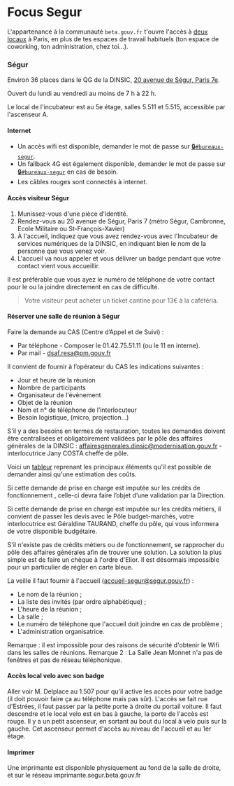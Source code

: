 # Focus Segur

L'appartenance à la communauté `beta.gouv.fr` t'ouvre l'accès à [deux locaux](https://umap.openstreetmap.fr/fr/map/incubateur_70718) à Paris, en plus de tes espaces de travail habituels \(ton espace de coworking, ton administration, chez toi…\).

### Ségur

Environ 36 places dans le QG de la DINSIC, [20 avenue de Ségur, Paris 7e](http://www.openstreetmap.org/search?query=20%20avenue%20de%20s%C3%A9gur#map=19/48.85050/2.30844).

Ouvert du lundi au vendredi au moins de 7 h à 22 h.

Le local de l'incubateur est au 5e étage, salles 5.511 et 5.515, accessible par l'ascenseur A.

#### Internet

* Un accès wifi est disponible, demander le mot de passe sur [🔒`#bureaux-segur`](https://startups-detat.slack.com/messages/bureaux-segur/).
* Un fallback 4G est également disponible, demander le mot de passe sur [🔒`#bureaux-segur`](https://startups-detat.slack.com/messages/bureaux-segur/) en cas de besoin.
* Les câbles rouges sont connectés à internet.

#### Accès visiteur Ségur

1. Munissez-vous d'une pièce d'identité.
2. Rendez-vous au 20 avenue de Ségur, Paris 7 \(métro Ségur, Cambronne, Ecole Militaire ou St-François-Xavier\)
3. À l'accueil, indiquez que vous avez rendez-vous avec l'Incubateur de services numériques de la DINSIC, en indiquant bien le nom de la personne que vous venez voir.
4. L'accueil va nous appeler et vous délivrer un badge pendant que votre contact vient vous accueillir.

Il est préférable que vous ayez le numéro de téléphone de votre contact pour le ou la joindre directement en cas de difficulté.

> Votre visiteur peut acheter un ticket cantine pour 13€ à la cafétéria.

#### Réserver une salle de réunion à Ségur

Faire la demande au CAS \(Centre d’Appel et de Suivi\) :

* Par téléphone - Composer le 01.42.75.51.11 \(ou le 11 en interne\).
* Par mail - dsaf.resa@pm.gouv.fr

Il convient de fournir à l’opérateur du CAS les indications suivantes :

* Jour et heure de la réunion
* Nombre de participants
* Organisateur de l'événement
* Objet de la réunion
* Nom et n° de téléphone de l’interlocuteur
* Besoin logistique, \(micro, projection...\)

S'il y a des besoins en termes de restauration, toutes les demandes doivent être centralisées et obligatoirement validées par le pôle des affaires générales de la DINSIC : affairesgenerales.dinsic@modernisation.gouv.fr - interlocutrice Jany COSTA cheffe de pôle.

Voici un [tableur](https://docs.google.com/spreadsheets/d/1clhuKFQULwY20SAdFeduRGPlqWtfvpR4mROdnkgIfHc/edit?usp=sharing) reprenant les principaux éléments qu'il est possible de demander ainsi qu'une estimation des coûts.

Si cette demande de prise en charge est imputée sur les crédits de fonctionnement , celle-ci devra faire l’objet d’une validation par la Direction.

Si cette demande de prise en charge est imputée sur les crédits métiers, il convient de passer les devis avec le Pôle budget-marchés, votre interlocutrice est Géraldine TAURAND, cheffe du pôle, qui vous informera de votre disponible budgétaire.

S'il n'existe pas de crédits métiers ou de fonctionnement, se rapprocher du pôle des affaires générales afin de trouver une solution. La solution la plus simple est de faire un chèque à l'ordre d'Elior. Il est désormais impossible pour un particulier de régler en carte bleue.

La veille il faut fournir à l'accueil \(accueil-segur@segur.gouv.fr\) :

* Le nom de la réunion ;
* La liste des invités \(par ordre alphabétique\) ;
* L'heure de la réunion ;
* La salle ;
* Le numéro de téléphone que l'accueil doit joindre en cas de problème ;
* L'administration organisatrice.

Remarque : il est impossible pour des raisons de sécurité d'obtenir le Wifi dans les salles de réunions. Remarque 2 : La Salle Jean Monnet n'a pas de fenêtres et pas de réseau téléphonique.

#### Accès local velo avec son badge

Aller voir M. Delplace au 1.507 pour qu'il active les accès pour votre badge \(il doit pouvoir faire ça au téléphone mais pas sûr\). L'accès se fait rue d'Estrées, il faut passer par la petite porte à droite du portail voiture. Il faut descendre et le local velo est en bas à gauche, la porte de l'accès est rouge. Il y a un petit ascenseur, en sortant au bout du local à velo puis sur la gauche. Cet ascenseur permet d'accès au niveau de l'accueil et au 1er étage.

#### Imprimer

Une imprimante est disponible physiquement au fond de la salle de droite, et sur le réseau imprimante.segur.beta.gouv.fr

